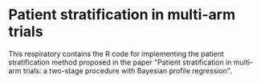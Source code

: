 # Patient stratification in multi-arm trials
This respiratory contains the R code for implementing the patient stratification method proposed in the paper "Patient stratification in multi-arm trials: a two-stage procedure with Bayesian profile regression".

